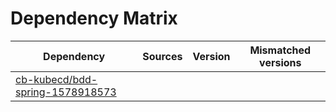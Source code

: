 # Dependency Matrix

Dependency | Sources | Version | Mismatched versions
---------- | ------- | ------- | -------------------
[cb-kubecd/bdd-spring-1578918573](https://github.com/cb-kubecd/bdd-spring-1578918573.git) |  | []() | 
